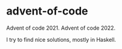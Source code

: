 # advent-of-code

Advent of code 2021.
Advent of code 2022.

I try to find nice solutions, mostly in Haskell.
